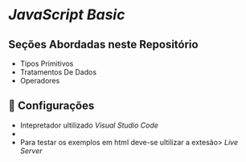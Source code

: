 # _JavaScript Basic_

## Seções Abordadas neste Repositório

* Tipos Primitivos
* Tratamentos De Dados
* Operadores


## 🚀 Configurações

* Intepretador ultilizado _Visual Studio Code_
* 
* Para testar os exemplos em html deve-se ultilizar a extesão> _Live Server_